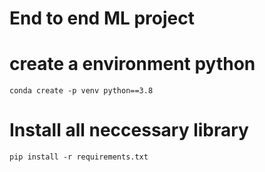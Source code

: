 # End to end ML project

# create a environment python
```
conda create -p venv python==3.8
```

# Install all neccessary library
```
pip install -r requirements.txt
```
